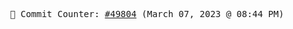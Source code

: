 <p align="center">
    <samp>
        📮 Commit Counter: <a href="https://github.com/Javascript-void0/Javascript-void0/commits/main">#49804</a> (March 07, 2023 @ 08:44 PM)
    </samp>
</p>